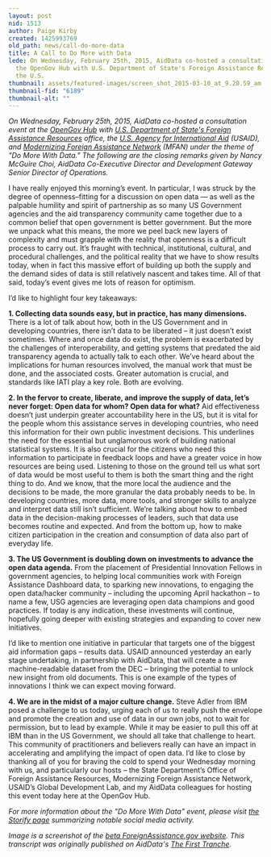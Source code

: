 ```yaml
---
layout: post
nid: 1513
author: Paige Kirby
created: 1425993769
old_path: news/call-do-more-data
title: A Call to Do More with Data
lede: On Wednesday, February 25th, 2015, AidData co-hosted a consultation event at
  the OpenGov Hub with U.S. Department of State's Foreign Assistance Resources office,
  the U.S.
thumbnail: assets/featured-images/screen_shot_2015-03-10_at_9.20.59_am.png
thumbnail-fid: "6189"
thumbnail-alt: ""
---
```


*On Wednesday, February 25th, 2015, AidData co-hosted a consultation event at the [OpenGov Hub](http://opengovhub.org/) with [U.S. Department of State's Foreign Assistance Resources](http://www.state.gov/f/) office, the [U.S. Agency for International Aid](http://www.usaid.gov/GlobalDevLab) (USAID), and [Modernizing Foreign Assistance Network](http://www.modernizeaid.net/) (MFAN) under the theme of "Do More With Data." The following are the closing remarks given by Nancy McGuire Choi, AidData Co-Executive Director and Development Gateway Senior Director of Operations.*

I have really enjoyed this morning’s event. In particular, I was struck by the degree of openness–fitting for a discussion on open data — as well as the palpable humility and spirit of partnership as so many US Government agencies and the aid transparency community came together due to a common belief that open government is better government. But the more we unpack what this means, the more we peel back new layers of complexity and must grapple with the reality that openness is a difficult process to carry out. It’s fraught with technical, institutional, cultural, and procedural challenges, and the political reality that we have to show results today, when in fact this massive effort of building up both the supply and the demand sides of data is still relatively nascent and takes time. All of that said, today’s event gives me lots of reason for optimism.

I’d like to highlight four key takeaways:

**1. Collecting data sounds easy, but in practice, has many dimensions.** There is a lot of talk about how, both in the US Government and in developing countries, there isn’t data to be liberated – it just doesn’t exist sometimes. Where and once data do exist, the problem is exacerbated by the challenges of interoperability, and getting systems that predated the aid transparency agenda to actually talk to each other. We’ve heard about the implications for human resources involved, the manual work that must be done, and the associated costs. Greater automation is crucial, and standards like IATI play a key role. Both are evolving.

**2. In the fervor to create, liberate, and improve the supply of data, let’s never forget: Open data for whom? Open data for what?** Aid effectiveness doesn’t just underpin greater accountability here in the US, but it is vital for the people whom this assistance serves in developing countries, who need this information for their own public investment decisions. This underlines the need for the essential but unglamorous work of building national statistical systems. It is also crucial for the citizens who need this information to participate in feedback loops and have a greater voice in how resources are being used. Listening to those on the ground tell us what sort of data would be most useful to them is both the smart thing and the right thing to do. And we know, that the more local the audience and the decisions to be made, the more granular the data probably needs to be. In developing countries, more data, more tools, and stronger skills to analyze and interpret data still isn’t sufficient. We’re talking about how to embed data in the decision-making processes of leaders, such that data use becomes routine and expected. And from the bottom up, how to make citizen participation in the creation and consumption of data also part of everyday life.

**3. The US Government is doubling down on investments to advance the open data agenda.** From the placement of Presidential Innovation Fellows in government agencies, to helping local communities work with Foreign Assistance Dashboard data, to sparking new innovations, to engaging the open data/hacker community – including the upcoming April hackathon – to name a few, USG agencies are leveraging open data champions and good practices. If today is any indication, these investments will continue, hopefully going deeper with existing strategies and expanding to cover new initiatives.

I’d like to mention one initiative in particular that targets one of the biggest aid information gaps – results data. USAID announced yesterday an early stage undertaking, in partnership with AidData, that will create a new machine-readable dataset from the DEC – bringing the potential to unlock new insight from old documents. This is one example of the types of innovations I think we can expect moving forward.

**4. We are in the midst of a major culture change.** Steve Adler from IBM posed a challenge to us today, urging each of us to really push the envelope and promote the creation and use of data in our own jobs, not to wait for permission, but to lead by example. While it may be easier to pull this off at IBM than in the US Government, we should all take that challenge to heart. This community of practitioners and believers really can have an impact in accelerating and amplifying the impact of open data. I’d like to close by thanking all of you for braving the cold to spend your Wednesday morning with us, and particularly our hosts – the State Department’s Office of Foreign Assistance Resources, Modernizing Foreign Assistance Network, USAID’s Global Development Lab, and my AidData colleagues for hosting this event today here at the OpenGov Hub.

*For more information about the "Do More With Data" event, please visit [the Storify page](https://storify.com/EPP_Data/domorewithdata) summarizing notable social media activity.*

*Image is a screenshot of the [beta ForeignAssistance.gov website](http://beta.foreignassistance.gov/). This transcript was originally published on AidData's [The First Tranche](http://aiddata.org/blog/a-call-to-do-more-with-data).*

